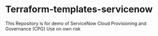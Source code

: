 # Terraform-templates-servicenow
This Repository is for demo of ServiceNow Cloud Provisioning and Governance (CPG)
Use on own risk
